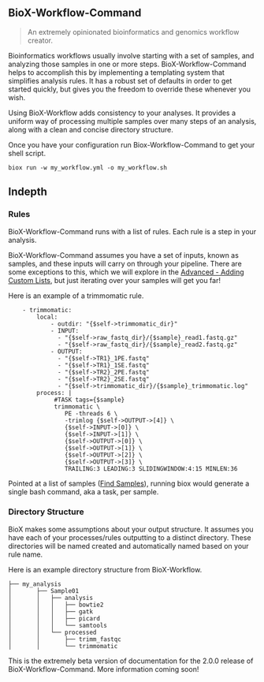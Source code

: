 ## BioX-Workflow-Command

> An extremely opinionated bioinformatics and genomics workflow creator.

Bioinformatics workflows usually involve starting with a set of samples, and analyzing those samples in one or more steps. BioX-Workflow-Command helps to accomplish this by implementing a templating system that simplifies analysis rules. It has a robust set of defaults in order to get started quickly, but gives you the freedom to override these whenever you wish.

Using BioX-Workflow adds consistency to your analyses. It provides a uniform way of processing multiple samples over many steps of an analysis, along with a clean and concise directory structure.

Once you have your configuration run Biox-Workflow-Command to get your shell script.

```
biox run -w my_workflow.yml -o my_workflow.sh
```

## Indepth

### Rules

BioX-Workflow-Command runs with a list of rules. Each rule is a step in your analysis.

BioX-Workflow-Command assumes you have a set of inputs, known as samples, and these inputs will carry on through your pipeline. There are some exceptions to this, which we will explore in the [Advanced - Adding Custom Lists](/advanced-adding-custom-lists.md), but just iterating over your samples will get you far!

Here is an example of a trimmomatic rule.

```
    - trimmomatic:
        local:
            - outdir: "{$self->trimmomatic_dir}"
            - INPUT:
              - "{$self->raw_fastq_dir}/{$sample}_read1.fastq.gz"
              - "{$self->raw_fastq_dir}/{$sample}_read2.fastq.gz"
            - OUTPUT:
              - "{$self->TR1}_1PE.fastq"
              - "{$self->TR1}_1SE.fastq"
              - "{$self->TR2}_2PE.fastq"
              - "{$self->TR2}_2SE.fastq"
              - "{$self->trimmomatic_dir}/{$sample}_trimmomatic.log"
        process: |
             #TASK tags={$sample}
             trimmomatic \
                PE -threads 6 \
                -trimlog {$self->OUTPUT->[4]} \
                {$self->INPUT->[0]} \
                {$self->INPUT->[1]} \
                {$self->OUTPUT->[0]} \
                {$self->OUTPUT->[1]} \
                {$self->OUTPUT->[2]} \
                {$self->OUTPUT->[3]} \
                TRAILING:3 LEADING:3 SLIDINGWINDOW:4:15 MINLEN:36
```

Pointed at a list of samples \([Find Samples](/find-samples.md)\), running biox would generate a single bash command, aka a task, per sample.

### Directory Structure

BioX makes some assumptions about your output structure. It assumes you have each of your processes/rules outputting to a distinct directory.  These directories will be named created and automatically named based on your rule name.

Here is an example directory structure from BioX-Workflow.

```
├── my_analysis
│       ├── Sample01
│       │   ├── analysis
│       │   │   ├── bowtie2
│       │   │   ├── gatk
│       │   │   ├── picard
│       │   │   └── samtools
│       │   └── processed
│       │       ├── trimm_fastqc
│       │       └── trimmomatic
```

This is the extremely beta version of documentation for the 2.0.0 release of BioX-Workflow-Command. More information coming soon!

